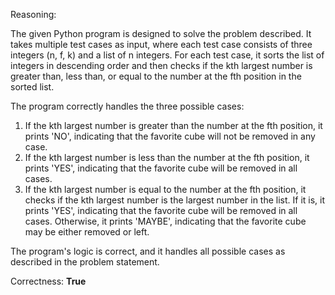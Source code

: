 Reasoning: 

The given Python program is designed to solve the problem described. It takes multiple test cases as input, where each test case consists of three integers (n, f, k) and a list of n integers. For each test case, it sorts the list of integers in descending order and then checks if the kth largest number is greater than, less than, or equal to the number at the fth position in the sorted list.

The program correctly handles the three possible cases:

1. If the kth largest number is greater than the number at the fth position, it prints 'NO', indicating that the favorite cube will not be removed in any case.
2. If the kth largest number is less than the number at the fth position, it prints 'YES', indicating that the favorite cube will be removed in all cases.
3. If the kth largest number is equal to the number at the fth position, it checks if the kth largest number is the largest number in the list. If it is, it prints 'YES', indicating that the favorite cube will be removed in all cases. Otherwise, it prints 'MAYBE', indicating that the favorite cube may be either removed or left.

The program's logic is correct, and it handles all possible cases as described in the problem statement.

Correctness: **True**